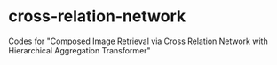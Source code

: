 # cross-relation-network
Codes for "Composed Image Retrieval via Cross Relation Network with Hierarchical Aggregation Transformer"
